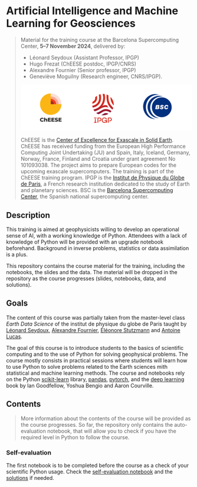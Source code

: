 # Artificial Intelligence and Machine Learning for Geosciences 

> Material for the training course at the Barcelona Supercomputing Center, __5–7 November 2024__, delivered by:
> - Léonard Seydoux (Assistant Professor, IPGP)
> - Hugo Frezat (ChEESE postdoc, IPGP/CNRS)
> - Alexandre Fournier (Senior professor, IPGP)
> - Geneviève Moguilny (Research engineer, CNRS/IPGP).
>
> <img src="logo.png" width=500>
> 
> ChEESE is the [Center of Excellence for Exascale in Solid Earth](https://cheese2.eu/). ChEESE has received funding from the European High Performance Computing Joint Undertaking (JU) and Spain, Italy, Iceland, Germany, Norway, France, Finland and Croatia under grant agreement No 101093038. The project aims to prepare European codes for the upcoming exascale supercomputers. The training is part of the ChEESE training program.
> IPGP is the [Institut de Physique du Globe de Paris](https://www.ipgp.fr/), a French research institution dedicated to the study of Earth and planetary sciences.
> BSC is the [Barcelona Supercomputing Center](https://www.bsc.es/), the Spanish national supercomputing center.

## Description

This training is aimed at geophysicists willing to develop an operational sense of AI, with a working knowledge of Python. Attendees with a lack of knowledge of Python will be provided with an upgrade notebook beforehand. Background in inverse problems, statistics or data assimilation is a plus. 

This repository contains the course material for the training, including the notebooks, the slides and the data. The material will be dropped in the repository as the course progresses (slides, notebooks, data, and solutions).

## Goals

The content of this course was partially taken from the master-level class _Earth Data Science_ of the institut de physique du globe de Paris taught by [Léonard Seydoux](https://sites.google.com/view/leonard-seydoux/accueil), [Alexandre Fournier](https://www.ipgp.fr/~fournier/), [Éléonore Stutzmann](https://www.ipgp.fr/~stutz/) and [Antoine Lucas](http://dralucas.geophysx.org/). 

The goal of this course is to introduce students to the basics of scientific computing and to the use of Python for solving geophysical problems. The course mostly consists in practical sessions where students will learn how to use Python to solve problems related to the Earth sciences mith statistical and machine learning methods. The course and notebooks rely on the Python [scikit-learn](https://scikit-learn.org/stable/) library, [pandas](https://pandas.pydata.org/), [pytorch](https://pytorch.org/), and the [deep learning](https://www.deeplearningbook.org/) book by Ian Goodfellow, Yoshua Bengio and Aaron Courville.

## Contents

> More information about the contents of the course will be provided as the course progresses. So far, the repository only contains the auto-evaluation notebook, that will allow you to check if you have the required level in Python to follow the course.

### Self-evaluation

The first notebook is to be completed before the course as a check of your scientific Python usage. Check the [self-evaluation notebook](./labs/0-self-evaluation.ipynb/self-evaluation.ipynb) and the [solutions](./labs/0-self-evaluation.ipynb/self-evaluation-answers.ipynb) if needed.

